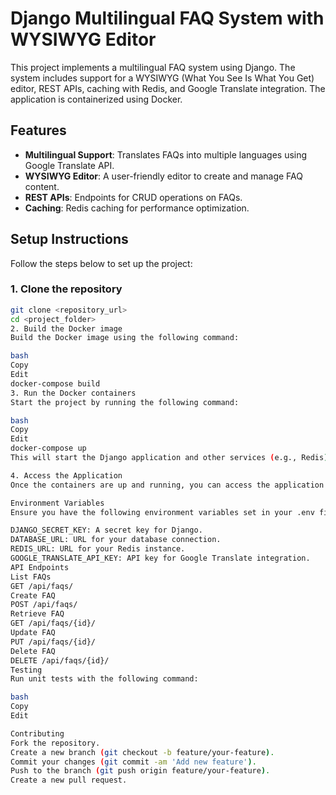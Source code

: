 # Django Multilingual FAQ System with WYSIWYG Editor

This project implements a multilingual FAQ system using Django. The system includes support for a WYSIWYG (What You See Is What You Get) editor, REST APIs, caching with Redis, and Google Translate integration. The application is containerized using Docker.

## Features

- **Multilingual Support**: Translates FAQs into multiple languages using Google Translate API.
- **WYSIWYG Editor**: A user-friendly editor to create and manage FAQ content.
- **REST APIs**: Endpoints for CRUD operations on FAQs.
- **Caching**: Redis caching for performance optimization.



## Setup Instructions

Follow the steps below to set up the project:

### 1. Clone the repository

```bash
git clone <repository_url>
cd <project_folder>
2. Build the Docker image
Build the Docker image using the following command:

bash
Copy
Edit
docker-compose build
3. Run the Docker containers
Start the project by running the following command:

bash
Copy
Edit
docker-compose up
This will start the Django application and other services (e.g., Redis) defined in the docker-compose.yml file.

4. Access the Application
Once the containers are up and running, you can access the application at http://localhost:8000.

Environment Variables
Ensure you have the following environment variables set in your .env file:

DJANGO_SECRET_KEY: A secret key for Django.
DATABASE_URL: URL for your database connection.
REDIS_URL: URL for your Redis instance.
GOOGLE_TRANSLATE_API_KEY: API key for Google Translate integration.
API Endpoints
List FAQs
GET /api/faqs/
Create FAQ
POST /api/faqs/
Retrieve FAQ
GET /api/faqs/{id}/
Update FAQ
PUT /api/faqs/{id}/
Delete FAQ
DELETE /api/faqs/{id}/
Testing
Run unit tests with the following command:

bash
Copy
Edit

Contributing
Fork the repository.
Create a new branch (git checkout -b feature/your-feature).
Commit your changes (git commit -am 'Add new feature').
Push to the branch (git push origin feature/your-feature).
Create a new pull request.
